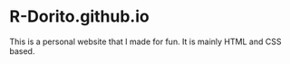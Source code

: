 # R-Dorito.github.io

This is a personal website that I made for fun.
It is mainly HTML and CSS based.
